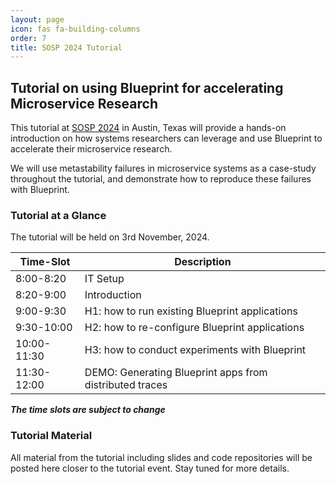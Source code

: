 ```yaml
---
layout: page
icon: fas fa-building-columns
order: 7
title: SOSP 2024 Tutorial
---
```


## Tutorial on using Blueprint for accelerating Microservice Research

This tutorial at [SOSP 2024](https://sigops.org/s/conferences/sosp/2024/index.html) in Austin, Texas will provide a hands-on introduction on how systems researchers can leverage and use Blueprint to accelerate their microservice research.

We will use metastability failures in microservice systems as a case-study throughout the tutorial, and demonstrate how to reproduce these failures with Blueprint.

### Tutorial at a Glance

The tutorial will be held on 3rd November, 2024.

| Time-Slot   | Description                                             |
|-------------|---------------------------------------------------------|
| 8:00-8:20   | IT Setup                                                |
| 8:20-9:00   | Introduction                                            |
| 9:00-9:30   | H1: how to run existing Blueprint applications          |
| 9:30-10:00  | H2: how to re-configure Blueprint applications          |
| 10:00-11:30 | H3: how to conduct experiments with Blueprint           |
| 11:30-12:00 | DEMO: Generating Blueprint apps from distributed traces |

***The time slots are subject to change***

### Tutorial Material

All material from the tutorial including slides and code repositories will be posted here closer to the tutorial event. Stay tuned for more details.
